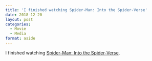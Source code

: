 ```yaml
---
title: 'I finished watching Spider-Man: Into the Spider-Verse'
date: 2018-12-20
layout: post
categories:
  - Movie
  - Media
format: aside
---
```


I finished watching [Spider-Man: Into the Spider-Verse](https://m.imdb.com/title/tt4633694/).
